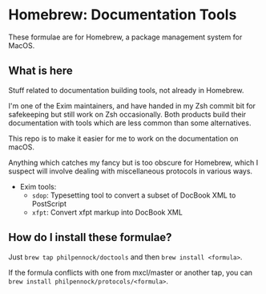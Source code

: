 Homebrew: Documentation Tools
=============================

These formulae are for Homebrew, a package management system for MacOS.

What is here
------------

Stuff related to documentation building tools, not already in Homebrew.

I'm one of the Exim maintainers, and have handed in my Zsh commit bit for
safekeeping but still work on Zsh occasionally.  Both products build their
documentation with tools which are less common than some alternatives.

This repo is to make it easier for me to work on the documentation on macOS.

Anything which catches my fancy but is too obscure for Homebrew, which I
suspect will involve dealing with miscellaneous protocols in various ways.

* Exim tools:
  +  `sdop`: Typesetting tool to convert a subset of DocBook XML to PostScript
  +  `xfpt`: Convert xfpt markup into DocBook XML


How do I install these formulae?
--------------------------------

Just `brew tap philpennock/doctools` and then `brew install <formula>`.

If the formula conflicts with one from mxcl/master or another tap, you can
`brew install philpennock/protocols/<formula>`.


